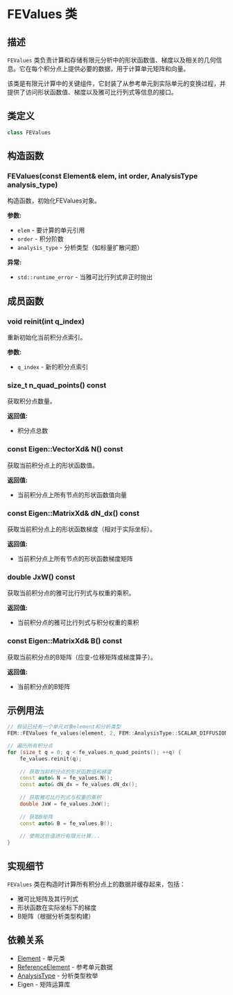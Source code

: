 # FEValues 类

## 描述

`FEValues` 类负责计算和存储有限元分析中的形状函数值、梯度以及相关的几何信息。它在每个积分点上提供必要的数据，用于计算单元矩阵和向量。

该类是有限元计算中的关键组件，它封装了从参考单元到实际单元的变换过程，并提供了访问形状函数值、梯度以及雅可比行列式等信息的接口。

## 类定义

```cpp
class FEValues
```

## 构造函数

### FEValues(const Element& elem, int order, AnalysisType analysis_type)

构造函数，初始化FEValues对象。

**参数:**
- `elem` - 要计算的单元引用
- `order` - 积分阶数
- `analysis_type` - 分析类型（如标量扩散问题）

**异常:**
- `std::runtime_error` - 当雅可比行列式非正时抛出

## 成员函数

### void reinit(int q_index)

重新初始化当前积分点索引。

**参数:**
- `q_index` - 新的积分点索引

### size_t n_quad_points() const

获取积分点数量。

**返回值:**
- 积分点总数

### const Eigen::VectorXd& N() const

获取当前积分点上的形状函数值。

**返回值:**
- 当前积分点上所有节点的形状函数值向量

### const Eigen::MatrixXd& dN_dx() const

获取当前积分点上的形状函数梯度（相对于实际坐标）。

**返回值:**
- 当前积分点上所有节点的形状函数梯度矩阵

### double JxW() const

获取当前积分点的雅可比行列式与权重的乘积。

**返回值:**
- 当前积分点的雅可比行列式与积分权重的乘积

### const Eigen::MatrixXd& B() const

获取当前积分点的B矩阵（应变-位移矩阵或梯度算子）。

**返回值:**
- 当前积分点的B矩阵

## 示例用法

```cpp
// 假设已经有一个单元对象element和分析类型
FEM::FEValues fe_values(element, 2, FEM::AnalysisType::SCALAR_DIFFUSION);

// 遍历所有积分点
for (size_t q = 0; q < fe_values.n_quad_points(); ++q) {
    fe_values.reinit(q);
    
    // 获取当前积分点的形状函数值和梯度
    const auto& N = fe_values.N();
    const auto& dN_dx = fe_values.dN_dx();
    
    // 获取雅可比行列式与权重的乘积
    double JxW = fe_values.JxW();
    
    // 获取B矩阵
    const auto& B = fe_values.B();
    
    // 使用这些值进行有限元计算...
}
```

## 实现细节

`FEValues` 类在构造时计算所有积分点上的数据并缓存起来，包括：
- 雅可比矩阵及其行列式
- 形状函数在实际坐标下的梯度
- B矩阵（根据分析类型构建）

## 依赖关系

- [Element](../../mesh/classes/Element.md) - 单元类
- [ReferenceElement](ReferenceElement.md) - 参考单元数据
- [AnalysisType](../AnalysisTypes.hpp) - 分析类型枚举
- Eigen - 矩阵运算库